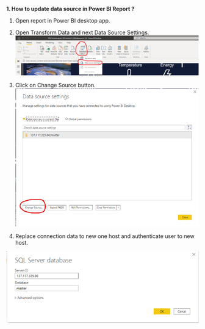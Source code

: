 **1. How to update data source in Power BI Report ?**
1. Open report in Power BI desktop app.

1. Open Transform Data and next Data Source Settings.
![image.png](/.attachments/image-35212cfe-ea1a-4b78-a4a4-2df3fd86418f.png)

1. Click on Change Source button.
![image.png](/.attachments/image-4b188bc9-3d60-4cfe-9dee-95a333f60a45.png)


1. Replace connection data to new one host and authenticate user to new host. 

![image.png](/.attachments/image-058f4106-835c-4c3d-aba5-1fc5fd413a99.png)